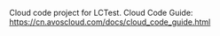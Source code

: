 Cloud code project for LCTest. Cloud Code Guide: https://cn.avoscloud.com/docs/cloud_code_guide.html